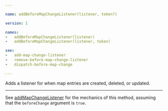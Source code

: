 ```yaml
---

name: addBeforeMapChangeListener(listener, token?)

version: 1

names:
-   addBeforeMapChangeListener(listener)
-   addBeforeMapChangeListener(listener, token)

see:
-   add-map-change-listener
-   remove-before-map-change-listener
-   dispatch-before-map-change

---
```


Adds a listener for when map entries are created, deleted, or updated.

---

See [addMapChangeListener](add-map-change-listener) for the mechanics of
this method, assuming that the `beforeChange` argument is `true`.


